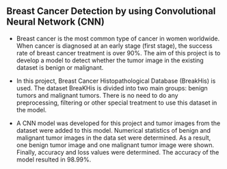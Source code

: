 ## Breast Cancer Detection by using Convolutional Neural Network (CNN)

- Breast cancer is the most common type of cancer in women worldwide. When cancer is diagnosed at an early stage (first stage), the success rate of breast cancer treatment is over 90%. The aim of this project is to develop a model to detect whether the tumor image in the existing dataset is benign or malignant. 

- In this project, Breast Cancer Histopathological Database (BreakHis) is used. The dataset BreaKHis is divided into two main groups: benign tumors and malignant tumors. There is no need to do any preprocessing, filtering or other special treatment to use this dataset in the model.
 
- A CNN model was developed for this project and tumor images from the dataset were added to this model. Numerical statistics of benign and malignant tumor images in the data set were determined. As a result, one benign tumor image and one malignant tumor image were shown. Finally, accuracy and loss values were determined. The accuracy of the model resulted in 98.99%.
